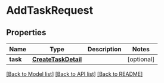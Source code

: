 # AddTaskRequest

## Properties
Name | Type | Description | Notes
------------ | ------------- | ------------- | -------------
**task** | [**CreateTaskDetail**](CreateTaskDetail.md) |  | [optional] 

[[Back to Model list]](../README.md#documentation-for-models) [[Back to API list]](../README.md#documentation-for-api-endpoints) [[Back to README]](../README.md)


